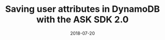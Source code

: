 ---
date: 2018-07-20
title: Saving user attributes in DynamoDB with the ASK SDK 2.0
video_id: G7U6vcI4jew
description: Using the ASK SDK 2.0 to save user attributes in DynamoDB for a personalized user experience.
categories:
  - Amazon-Alexa
resources:
  - name: Source code
    link: https://github.com/skilltemplates/
  - name: Dabble Lab
    link: https://dabblelab.com
type: Video
set: skill-templates
set_order: 78
---